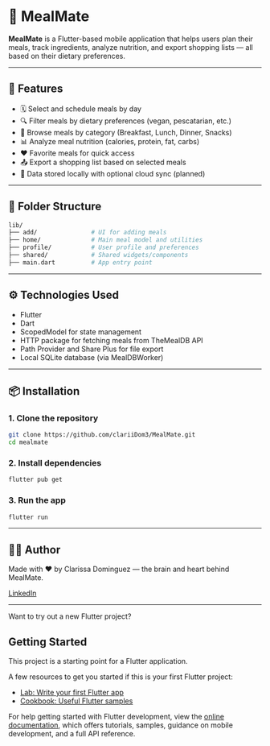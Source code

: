 # 🥗 MealMate

**MealMate** is a Flutter-based mobile application that helps users plan their meals, track ingredients, analyze nutrition, and export shopping lists — all based on their dietary preferences.

---


## 🚀 Features

- 🗓 Select and schedule meals by day
- 🔍 Filter meals by dietary preferences (vegan, pescatarian, etc.)
- 🍳 Browse meals by category (Breakfast, Lunch, Dinner, Snacks)
- 📊 Analyze meal nutrition (calories, protein, fat, carbs)
- ❤️ Favorite meals for quick access
- 📤 Export a shopping list based on selected meals
- 🧠 Data stored locally with optional cloud sync (planned)

---

## 📁 Folder Structure

```bash
lib/
├── add/               # UI for adding meals
├── home/              # Main meal model and utilities
├── profile/           # User profile and preferences
├── shared/            # Shared widgets/components
├── main.dart          # App entry point
```

---

## ⚙️ Technologies Used
- Flutter
- Dart
- ScopedModel for state management
- HTTP package for fetching meals from TheMealDB API
- Path Provider and Share Plus for file export
- Local SQLite database (via MealDBWorker)

---

## 📦 Installation

### 1. Clone the repository

```bash
git clone https://github.com/clariiDom3/MealMate.git
cd mealmate
```

### 2. Install dependencies

```bash
flutter pub get
```

### 3. Run the app

```bash
flutter run
```
---

## 🙋‍♀️ Author
Made with ❤️ by Clarissa Dominguez — the brain and heart behind MealMate.


[LinkedIn](https://www.linkedin.com/in/clarissa-dominguez/)

---

Want to try out a new Flutter project?

## Getting Started

This project is a starting point for a Flutter application.

A few resources to get you started if this is your first Flutter project:

- [Lab: Write your first Flutter app](https://docs.flutter.dev/get-started/codelab)
- [Cookbook: Useful Flutter samples](https://docs.flutter.dev/cookbook)

For help getting started with Flutter development, view the
[online documentation](https://docs.flutter.dev/), which offers tutorials,
samples, guidance on mobile development, and a full API reference.
